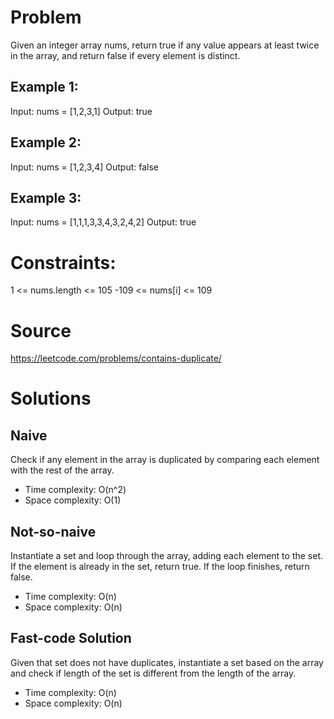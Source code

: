 # Problem

Given an integer array nums, return true if any value appears at least twice in the array, and return false if every element is distinct. 

## Example 1:

Input: nums = [1,2,3,1]
Output: true

## Example 2:

Input: nums = [1,2,3,4]
Output: false

## Example 3:

Input: nums = [1,1,1,3,3,4,3,2,4,2]
Output: true
 

# Constraints:

1 <= nums.length <= 105
-109 <= nums[i] <= 109

# Source
https://leetcode.com/problems/contains-duplicate/


# Solutions

## Naive

Check if any element in the array is duplicated by comparing each element with the rest of the array.

- Time complexity: O(n^2)
- Space complexity: O(1)

## Not-so-naive

Instantiate a set and loop through the array, adding each element to the set. If the element is already in the set, return true. If the loop finishes, return false.

- Time complexity: O(n)
- Space complexity: O(n)

## Fast-code Solution

Given that set does not have duplicates, instantiate a set based on the array and check if length of the set is different from the length of the array.

- Time complexity: O(n)
- Space complexity: O(n)

